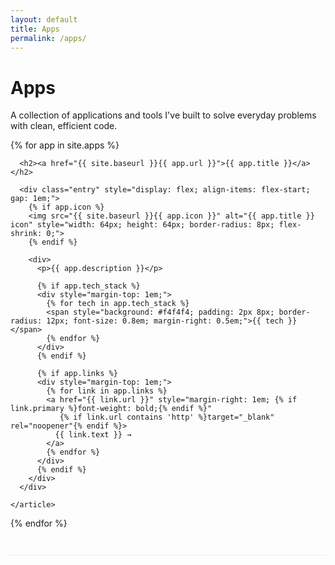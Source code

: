 ```yaml
---
layout: default
title: Apps
permalink: /apps/
---
```


<div class="posts">
  <h1>Apps</h1>
  <p>A collection of applications and tools I've built to solve everyday problems with clean, efficient code.</p>
  
  {% for app in site.apps %}
    <article class="post" style="padding-bottom: 2em; border-bottom: 1px dotted #ddd; margin-bottom: 2em;">
      
      <h2><a href="{{ site.baseurl }}{{ app.url }}">{{ app.title }}</a></h2>
      
      <div class="entry" style="display: flex; align-items: flex-start; gap: 1em;">
        {% if app.icon %}
        <img src="{{ site.baseurl }}{{ app.icon }}" alt="{{ app.title }} icon" style="width: 64px; height: 64px; border-radius: 8px; flex-shrink: 0;">
        {% endif %}
        
        <div>
          <p>{{ app.description }}</p>
          
          {% if app.tech_stack %}
          <div style="margin-top: 1em;">
            {% for tech in app.tech_stack %}
            <span style="background: #f4f4f4; padding: 2px 8px; border-radius: 12px; font-size: 0.8em; margin-right: 0.5em;">{{ tech }}</span>
            {% endfor %}
          </div>
          {% endif %}
          
          {% if app.links %}
          <div style="margin-top: 1em;">
            {% for link in app.links %}
            <a href="{{ link.url }}" style="margin-right: 1em; {% if link.primary %}font-weight: bold;{% endif %}" 
               {% if link.url contains 'http' %}target="_blank" rel="noopener"{% endif %}>
              {{ link.text }} →
            </a>
            {% endfor %}
          </div>
          {% endif %}
        </div>
      </div>
      
    </article>
  {% endfor %}
</div>